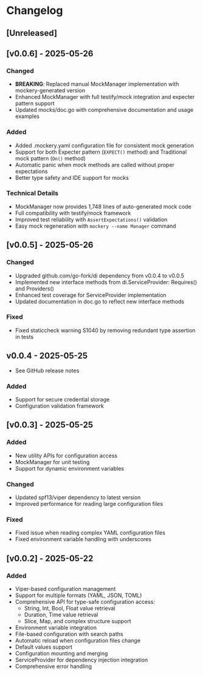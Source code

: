 # Changelog

## [Unreleased]

## [v0.0.6] - 2025-05-26

### Changed
- **BREAKING**: Replaced manual MockManager implementation with mockery-generated version
- Enhanced MockManager with full testify/mock integration and expecter pattern support
- Updated mocks/doc.go with comprehensive documentation and usage examples

### Added
- Added .mockery.yaml configuration file for consistent mock generation
- Support for both Expecter pattern (`EXPECT()` method) and Traditional mock pattern (`On()` method)
- Automatic panic when mock methods are called without proper expectations
- Better type safety and IDE support for mocks

### Technical Details
- MockManager now provides 1,748 lines of auto-generated mock code
- Full compatibility with testify/mock framework
- Improved test reliability with `AssertExpectations()` validation
- Easy mock regeneration with `mockery --name Manager` command

## [v0.0.5] - 2025-05-26

### Changed
- Upgraded github.com/go-fork/di dependency from v0.0.4 to v0.0.5
- Implemented new interface methods from di.ServiceProvider: Requires() and Providers()
- Enhanced test coverage for ServiceProvider implementation
- Updated documentation in doc.go to reflect new interface methods

### Fixed
- Fixed staticcheck warning S1040 by removing redundant type assertion in tests

## v0.0.4 - 2025-05-25

* See GitHub release notes

### Added
- Support for secure credential storage
- Configuration validation framework

## [v0.0.3] - 2025-05-25

### Added
- New utility APIs for configuration access
- MockManager for unit testing
- Support for dynamic environment variables

### Changed
- Updated spf13/viper dependency to latest version
- Improved performance for reading large configuration files

### Fixed
- Fixed issue when reading complex YAML configuration files
- Fixed environment variable handling with underscores

## [v0.0.2] - 2025-05-22

### Added
- Viper-based configuration management
- Support for multiple formats (YAML, JSON, TOML)
- Comprehensive API for type-safe configuration access:
  - String, Int, Bool, Float value retrieval
  - Duration, Time value retrieval
  - Slice, Map, and complex structure support
- Environment variable integration
- File-based configuration with search paths
- Automatic reload when configuration files change
- Default values support
- Configuration mounting and merging
- ServiceProvider for dependency injection integration
- Comprehensive error handling
